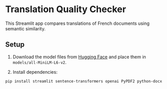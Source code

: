 # Translation Quality Checker

This Streamlit app compares translations of French documents using semantic similarity.

## Setup

1. Download the model files from [Hugging Face](https://huggingface.co/sentence-transformers/all-MiniLM-L6-v2) and place them in `models/all-MiniLM-L6-v2`.

2. Install dependencies:

```bash
pip install streamlit sentence-transformers openai PyPDF2 python-docx
